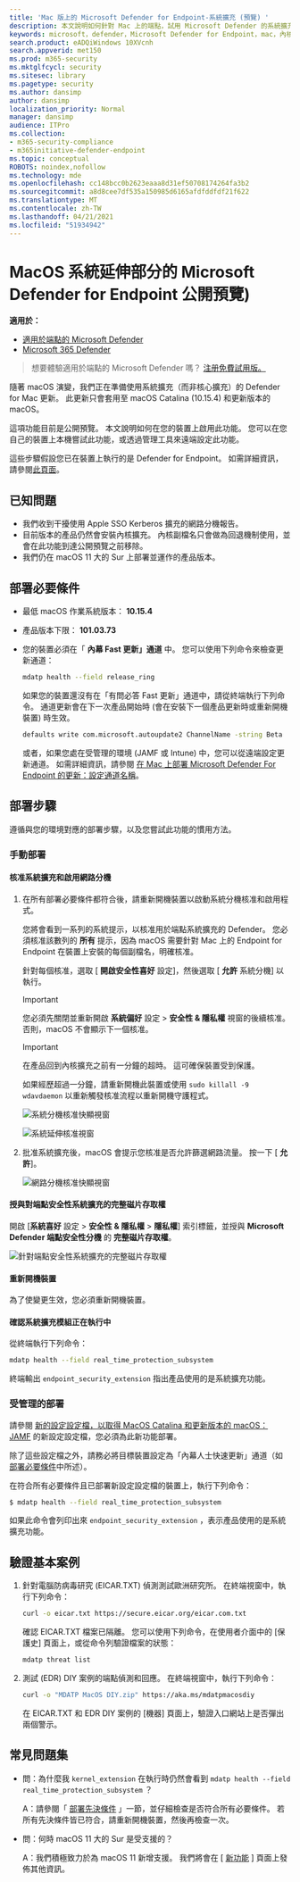 ```yaml
---
title: 'Mac 版上的 Microsoft Defender for Endpoint-系統擴充 (預覽) '
description: 本文說明如何針對 Mac 上的端點，試用 Microsoft Defender 的系統擴充功能。 這項功能目前是公開預覽。
keywords: microsoft，defender，Microsoft Defender for Endpoint，mac，內核，system，extensions，catalina
search.product: eADQiWindows 10XVcnh
search.appverid: met150
ms.prod: m365-security
ms.mktglfcycl: security
ms.sitesec: library
ms.pagetype: security
ms.author: dansimp
author: dansimp
localization_priority: Normal
manager: dansimp
audience: ITPro
ms.collection:
- m365-security-compliance
- m365initiative-defender-endpoint
ms.topic: conceptual
ROBOTS: noindex,nofollow
ms.technology: mde
ms.openlocfilehash: cc148bcc0b2623eaaa8d31ef50708174264fa3b2
ms.sourcegitcommit: a8d8cee7df535a150985d6165afdfddfdf21f622
ms.translationtype: MT
ms.contentlocale: zh-TW
ms.lasthandoff: 04/21/2021
ms.locfileid: "51934942"
---
```

# <a name="microsoft-defender-for-endpoint-on-macos---system-extensions-public-preview"></a>MacOS 系統延伸部分的 Microsoft Defender for Endpoint 公開預覽) 

**適用於：**
- [適用於端點的 Microsoft Defender](https://go.microsoft.com/fwlink/p/?linkid=2154037)
- [Microsoft 365 Defender](https://go.microsoft.com/fwlink/?linkid=2118804)

> 想要體驗適用於端點的 Microsoft Defender 嗎？ [注册免費試用版。](https://www.microsoft.com/microsoft-365/windows/microsoft-defender-atp?ocid=docs-wdatp-exposedapis-abovefoldlink)

隨著 macOS 演變，我們正在準備使用系統擴充（而非核心擴充）的 Defender for Mac 更新。 此更新只會套用至 macOS Catalina (10.15.4) 和更新版本的 macOS。

這項功能目前是公開預覽。 本文說明如何在您的裝置上啟用此功能。 您可以在您自己的裝置上本機嘗試此功能，或透過管理工具來遠端設定此功能。

這些步驟假設您已在裝置上執行的是 Defender for Endpoint。 如需詳細資訊，請參閱[此頁面](microsoft-defender-endpoint-mac.md)。

## <a name="known-issues"></a>已知問題

- 我們收到干擾使用 Apple SSO Kerberos 擴充的網路分機報告。
- 目前版本的產品仍然會安裝內核擴充。 內核副檔名只會做為回退機制使用，並會在此功能到達公開預覽之前移除。
- 我們仍在 macOS 11 大的 Sur 上部署並運作的產品版本。

## <a name="deployment-prerequisites"></a>部署必要條件

- 最低 macOS 作業系統版本： **10.15.4**
- 產品版本下限： **101.03.73**
- 您的裝置必須在「 **內幕 Fast 更新」通道** 中。 您可以使用下列命令來檢查更新通道：

  ```bash
  mdatp health --field release_ring
  ```

  如果您的裝置還沒有在「有問必答 Fast 更新」通道中，請從終端執行下列命令。 通道更新會在下一次產品開始時 (會在安裝下一個產品更新時或重新開機裝置) 時生效。

  ```bash
  defaults write com.microsoft.autoupdate2 ChannelName -string Beta
  ```

  或者，如果您處在受管理的環境 (JAMF 或 Intune) 中，您可以從遠端設定更新通道。 如需詳細資訊，請參閱 [在 Mac 上部署 Microsoft Defender For Endpoint 的更新：設定通道名稱](mac-updates.md#set-the-channel-name)。

## <a name="deployment-steps"></a>部署步驟

遵循與您的環境對應的部署步驟，以及您嘗試此功能的慣用方法。

### <a name="manual-deployment"></a>手動部署

#### <a name="approve-the-system-extensions-and-enable-the-network-extension"></a>核准系統擴充和啟用網路分機

1. 在所有部署必要條件都符合後，請重新開機裝置以啟動系統分機核准和啟用程式。

   您將會看到一系列的系統提示，以核准用於端點系統擴充的 Defender。 您必須核准該數列的 **所有** 提示，因為 macOS 需要針對 Mac 上的 Endpoint for Endpoint 在裝置上安裝的每個副檔名，明確核准。
   
   針對每個核准，選取 [ **開啟安全性喜好** 設定]，然後選取 [ **允許** 系統分機] 以執行。

   > [!IMPORTANT]
   > 您必須先關閉並重新開啟 **系統偏好** 設定  >  **安全性 & 隱私權** 視窗的後續核准。 否則，macOS 不會顯示下一個核准。

   > [!IMPORTANT]
   > 在產品回到內核擴充之前有一分鐘的超時。 這可確保裝置受到保護。
   >
   > 如果經歷超過一分鐘，請重新開機此裝置或使用 `sudo killall -9 wdavdaemon` 以重新觸發核准流程以重新開機守護程式。

   ![系統分機核准快顯視窗](images/mac-system-extension-approval.png)

   ![系統延伸核准視窗](images/mac-system-extension-pref.png)

1. 批准系統擴充後，macOS 會提示您核准是否允許篩選網路流量。 按一下 [ **允許**]。

   ![網路分機核准快顯視窗](images/mac-system-extension-filter.png)

#### <a name="grant-full-disk-access-to-the-endpoint-security-system-extension"></a>授與對端點安全性系統擴充的完整磁片存取權

開啟 [**系統喜好** 設定  >  **安全性 & 隱私權**  >  **隱私權**] 索引標籤，並授與 **Microsoft Defender 端點安全性分機** 的 **完整磁片存取權**。

![針對端點安全性系統擴充的完整磁片存取權](images/mac-system-extension-fda.png)

#### <a name="reboot-your-device"></a>重新開機裝置

為了使變更生效，您必須重新開機裝置。

#### <a name="verify-that-the-system-extensions-are-running"></a>確認系統擴充模組正在執行中

從終端執行下列命令：

```bash
mdatp health --field real_time_protection_subsystem
```

終端輸出 `endpoint_security_extension` 指出產品使用的是系統擴充功能。

### <a name="managed-deployment"></a>受管理的部署

請參閱 [新的設定設定檔，以取得 MacOS Catalina 和更新版本的 macOS： JAMF](mac-sysext-policies.md#jamf) 的新設定設定檔，您必須為此新功能部署。

除了這些設定檔之外，請務必將目標裝置設定為「內幕人士快速更新」通道（如 [部署必要條件](#deployment-prerequisites)中所述）。

在符合所有必要條件且已部署新設定設定檔的裝置上，執行下列命令：

```bash
$ mdatp health --field real_time_protection_subsystem
```

如果此命令會列印出來 `endpoint_security_extension` ，表示產品使用的是系統擴充功能。

## <a name="validate-basic-scenarios"></a>驗證基本案例

1. 針對電腦防病毒研究 (EICAR.TXT) 偵測測試歐洲研究所。 在終端視窗中，執行下列命令：

   ```bash
   curl -o eicar.txt https://secure.eicar.org/eicar.com.txt
   ```

   確認 EICAR.TXT 檔案已隔離。 您可以使用下列命令，在使用者介面中的 [保護史] 頁面上，或從命令列驗證檔案的狀態：

    ```bash
    mdatp threat list
    ```

2. 測試 (EDR) DIY 案例的端點偵測和回應。 在終端視窗中，執行下列命令：

   ```bash
   curl -o "MDATP MacOS DIY.zip" https://aka.ms/mdatpmacosdiy
   ```

   在 EICAR.TXT 和 EDR DIY 案例的 [機器] 頁面上，驗證入口網站上是否彈出兩個警示。

## <a name="frequently-asked-questions"></a>常見問題集

- 問：為什麼我 `kernel_extension` 在執行時仍然會看到 `mdatp health --field real_time_protection_subsystem` ？

    A：請參閱「 [部署先決條件](#deployment-prerequisites) 」一節，並仔細檢查是否符合所有必要條件。 若所有先決條件皆已符合，請重新開機裝置，然後再檢查一次。

- 問：何時 macOS 11 大的 Sur 是受支援的？

    A：我們積極致力於為 macOS 11 新增支援。 我們將會在 [ [新功能](mac-whatsnew.md) ] 頁面上發佈其他資訊。
